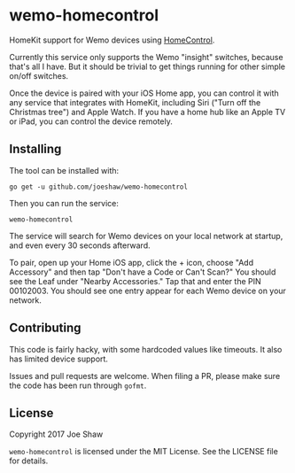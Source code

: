 
# wemo-homecontrol

HomeKit support for Wemo devices using
[HomeControl](https://github.com/brutella/hc).

Currently this service only supports the Wemo "insight" switches,
because that's all I have.  But it should be trivial to get things
running for other simple on/off switches.

Once the device is paired with your iOS Home app, you can control it
with any service that integrates with HomeKit, including Siri ("Turn
off the Christmas tree") and Apple Watch.  If you have a home hub like
an Apple TV or iPad, you can control the device remotely.

## Installing

The tool can be installed with:

    go get -u github.com/joeshaw/wemo-homecontrol

Then you can run the service:

    wemo-homecontrol

The service will search for Wemo devices on your local network at
startup, and even every 30 seconds afterward.

To pair, open up your Home iOS app, click the + icon, choose "Add
Accessory" and then tap "Don't have a Code or Can't Scan?"  You should
see the Leaf under "Nearby Accessories."  Tap that and enter the PIN
00102003.  You should see one entry appear for each Wemo device on
your network.

## Contributing

This code is fairly hacky, with some hardcoded values like timeouts.
It also has limited device support.

Issues and pull requests are welcome.  When filing a PR, please make
sure the code has been run through `gofmt`.

## License

Copyright 2017 Joe Shaw

`wemo-homecontrol` is licensed under the MIT License.  See the LICENSE file
for details.



